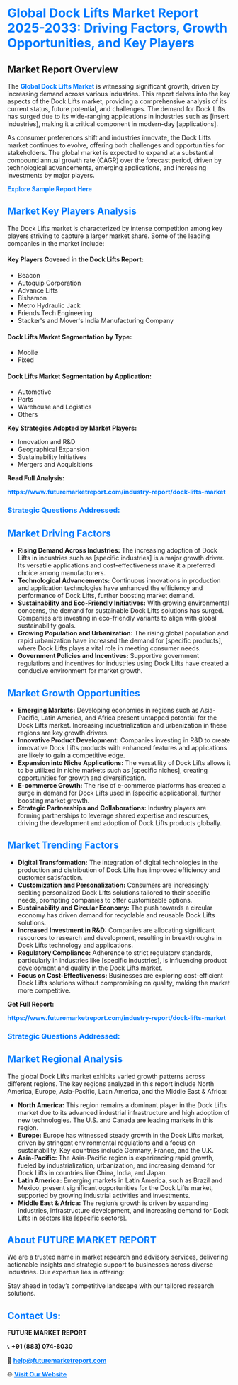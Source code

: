 <h1 style="color: #007BFF;">Global Dock Lifts Market Report 2025-2033: Driving Factors, Growth Opportunities, and Key Players</h1>

<section id="overview">
<h2>Market Report Overview</h2>
<p>The <a href="https://www.futuremarketreport.com/industry-report/dock-lifts-market" style="color: #007BFF; text-decoration: none;"><strong>Global Dock Lifts Market</strong></a> is witnessing significant growth, driven by increasing demand across various industries. This report delves into the key aspects of the Dock Lifts market, providing a comprehensive analysis of its current status, future potential, and challenges. The demand for Dock Lifts has surged due to its wide-ranging applications in industries such as [insert industries], making it a critical component in modern-day [applications].</p>
<p>As consumer preferences shift and industries innovate, the Dock Lifts market continues to evolve, offering both challenges and opportunities for stakeholders. The global market is expected to expand at a substantial compound annual growth rate (CAGR) over the forecast period, driven by technological advancements, emerging applications, and increasing investments by major players.</p>
</section>

<section id="overview">
<p><a href="https://www.futuremarketreport.com/request-sample/reportId=61396" style="color: #007BFF; text-decoration: none;"><strong>Explore Sample Report Here</strong></a></p>
</section>

<section id="key-players">
<h2 style="color: #007BFF;">Market Key Players Analysis</h2>
<p>The Dock Lifts market is characterized by intense competition among key players striving to capture a larger market share. Some of the leading companies in the market include:</p>
<h4>Key Players Covered in the Dock Lifts Report:</h4>
<ul><li>Beacon</li><li>Autoquip Corporation</li><li>Advance Lifts</li><li>Bishamon</li><li>Metro Hydraulic Jack</li><li>Friends Tech Engineering</li><li>Stacker&#039;s and Mover&#039;s India Manufacturing Company</li></ul>
<h4>Dock Lifts Market Segmentation by Type:</h4>
<ul><li>Mobile</li><li>Fixed</li></ul>

<h4>Dock Lifts Market Segmentation by Application:</h4>
<ul><li>Automotive</li><li>Ports</li><li>Warehouse and Logistics</li><li>Others</li></ul>
<p><strong>Key Strategies Adopted by Market Players:</strong></p>
<ul>
<li>Innovation and R&D</li>
<li>Geographical Expansion</li>
<li>Sustainability Initiatives</li>
<li>Mergers and Acquisitions</li>
</ul>
</section>

<section>
<p><strong>Read Full Analysis: </strong></p><a href="https://www.futuremarketreport.com/industry-report/dock-lifts-market" style="color: #007BFF; text-decoration: none;"><strong>https://www.futuremarketreport.com/industry-report/dock-lifts-market</strong></a>
<h3 style="color: #007BFF;">Strategic Questions Addressed:</h3>
</section>

<section id="driving-factors">
<h2 style="color: #007BFF;">Market Driving Factors</h2>
<ul>
<li><strong>Rising Demand Across Industries:</strong> The increasing adoption of Dock Lifts in industries such as [specific industries] is a major growth driver. Its versatile applications and cost-effectiveness make it a preferred choice among manufacturers.</li>
<li><strong>Technological Advancements:</strong> Continuous innovations in production and application technologies have enhanced the efficiency and performance of Dock Lifts, further boosting market demand.</li>
<li><strong>Sustainability and Eco-Friendly Initiatives:</strong> With growing environmental concerns, the demand for sustainable Dock Lifts solutions has surged. Companies are investing in eco-friendly variants to align with global sustainability goals.</li>
<li><strong>Growing Population and Urbanization:</strong> The rising global population and rapid urbanization have increased the demand for [specific products], where Dock Lifts plays a vital role in meeting consumer needs.</li>
<li><strong>Government Policies and Incentives:</strong> Supportive government regulations and incentives for industries using Dock Lifts have created a conducive environment for market growth.</li>
</ul>
</section>

<section id="growth-opportunities">
<h2 style="color: #007BFF;">Market Growth Opportunities</h2>
<ul>
<li><strong>Emerging Markets:</strong> Developing economies in regions such as Asia-Pacific, Latin America, and Africa present untapped potential for the Dock Lifts market. Increasing industrialization and urbanization in these regions are key growth drivers.</li>
<li><strong>Innovative Product Development:</strong> Companies investing in R&D to create innovative Dock Lifts products with enhanced features and applications are likely to gain a competitive edge.</li>
<li><strong>Expansion into Niche Applications:</strong> The versatility of Dock Lifts allows it to be utilized in niche markets such as [specific niches], creating opportunities for growth and diversification.</li>
<li><strong>E-commerce Growth:</strong> The rise of e-commerce platforms has created a surge in demand for Dock Lifts used in [specific applications], further boosting market growth.</li>
<li><strong>Strategic Partnerships and Collaborations:</strong> Industry players are forming partnerships to leverage shared expertise and resources, driving the development and adoption of Dock Lifts products globally.</li>
</ul>
</section>

<section id="trending-factors">
<h2 style="color: #007BFF;">Market Trending Factors</h2>
<ul>
<li><strong>Digital Transformation:</strong> The integration of digital technologies in the production and distribution of Dock Lifts has improved efficiency and customer satisfaction.</li>
<li><strong>Customization and Personalization:</strong> Consumers are increasingly seeking personalized Dock Lifts solutions tailored to their specific needs, prompting companies to offer customizable options.</li>
<li><strong>Sustainability and Circular Economy:</strong> The push towards a circular economy has driven demand for recyclable and reusable Dock Lifts solutions.</li>
<li><strong>Increased Investment in R&D:</strong> Companies are allocating significant resources to research and development, resulting in breakthroughs in Dock Lifts technology and applications.</li>
<li><strong>Regulatory Compliance:</strong> Adherence to strict regulatory standards, particularly in industries like [specific industries], is influencing product development and quality in the Dock Lifts market.</li>
<li><strong>Focus on Cost-Effectiveness:</strong> Businesses are exploring cost-efficient Dock Lifts solutions without compromising on quality, making the market more competitive.</li>
</ul>
</section>

<section>
<p><strong>Get Full Report: </strong></p><a href="https://www.futuremarketreport.com/industry-report/dock-lifts-market" style="color: #007BFF; text-decoration: none;"><strong>https://www.futuremarketreport.com/industry-report/dock-lifts-market</strong></a>
<h3 style="color: #007BFF;">Strategic Questions Addressed:</h3>
</section>


<section id="regional-analysis">
<h2 style="color: #007BFF;">Market Regional Analysis</h2>
<p>The global Dock Lifts market exhibits varied growth patterns across different regions. The key regions analyzed in this report include North America, Europe, Asia-Pacific, Latin America, and the Middle East & Africa:</p>
<ul>
<li><strong>North America:</strong> This region remains a dominant player in the Dock Lifts market due to its advanced industrial infrastructure and high adoption of new technologies. The U.S. and Canada are leading markets in this region.</li>
<li><strong>Europe:</strong> Europe has witnessed steady growth in the Dock Lifts market, driven by stringent environmental regulations and a focus on sustainability. Key countries include Germany, France, and the U.K.</li>
<li><strong>Asia-Pacific:</strong> The Asia-Pacific region is experiencing rapid growth, fueled by industrialization, urbanization, and increasing demand for Dock Lifts in countries like China, India, and Japan.</li>
<li><strong>Latin America:</strong> Emerging markets in Latin America, such as Brazil and Mexico, present significant opportunities for the Dock Lifts market, supported by growing industrial activities and investments.</li>
<li><strong>Middle East & Africa:</strong> The region’s growth is driven by expanding industries, infrastructure development, and increasing demand for Dock Lifts in sectors like [specific sectors].</li>
</ul>
</section>

<footer>
<h2 style="color: #007BFF;">About FUTURE MARKET REPORT</h2>
<p>We are a trusted name in market research and advisory services, delivering actionable insights and strategic support to businesses across diverse industries. Our expertise lies in offering:</p>

<p>Stay ahead in today’s competitive landscape with our tailored research solutions.</p>

<h2 style="color: #007BFF;">Contact Us:</h2>
<p><strong>FUTURE MARKET REPORT</strong></p>
<p>📞 <strong>+91 (883) 074-8030</strong></p>
<p>📧 <strong><a href="mailto:help@futuremarketreport.com" style="color: #007BFF;">help@futuremarketreport.com</a></strong></p>
<p>🌐 <strong><a href="https://www.futuremarketreport.com/" style="color: #007BFF;">Visit Our Website</a></strong></p>
</footer>